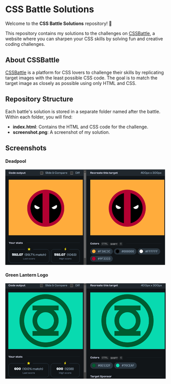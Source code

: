 # CSS Battle Solutions

Welcome to the **CSS Battle Solutions** repository! 🎨

This repository contains my solutions to the challenges on [CSSBattle](https://cssbattle.dev/), a website where you can sharpen your CSS skills by solving fun and creative coding challenges.

## About CSSBattle

[CSSBattle](https://cssbattle.dev/) is a platform for CSS lovers to challenge their skills by replicating target images with the least possible CSS code. The goal is to match the target image as closely as possible using only HTML and CSS.

## Repository Structure

Each battle's solution is stored in a separate folder named after the battle. Within each folder, you will find:

- **index.html**: Contains the HTML and CSS code for the challenge.
- **screenshot.png**: A screenshot of my solution.

## Screenshots
#### Deadpool
<img src="deadpool/screenshot.png" height="300px" alt="Deadpool">

#### Green Lantern Logo
<img src="green-lantern-logo/screenshot.png" height="300px" alt="Green Lantern Logo">
